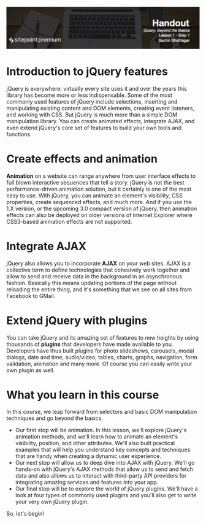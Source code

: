 ![](headers/Sachin_Lesson_1.1.jpg)
# Introduction to jQuery features

jQuery is everywhere: virtually every site uses it and over the years this library has become more or less indispensable. Some of the most commonly used features of jQuery include selections, inserting and manipulating existing content and DOM elements, creating event listeners, and working with CSS. But jQuery is much more than a simple DOM manipulation library. You can create animated effects, integrate AJAX, and even extend jQuery's core set of features to build your own tools and functions.

# Create effects and animation

**Animation** on a website can range anywhere from user interface effects to full blown interactive sequences that tell a story. jQuery is not the best performance-driven animation solution, but it certainly is one of the most easy to use. With jQuery, you can animate an element's visibility, CSS properties, create sequenced effects, and much more. And if you use the 1.X version, or the upcoming 3.0 compact version of jQuery, then animation effects can also be deployed on older versions of Internet Explorer where CSS3-based animation effects are not supported.

# Integrate AJAX

jQuery also allows you to incorporate **AJAX** on your web sites. AJAX is a collective term to define technologies that cohesively work together and allow to send and receive data in the background in an asynchronous fashion. Basically this means updating portions of the page without reloading the entire thing, and it's something that we see on all sites from Facebook to GMail.

# Extend jQuery with plugins

You can take jQuery and its amazing set of features to new heights by using thousands of **plugins** that developers have made available to you. Developers have thus built plugins for photo slideshows, carousels, modal dialogs, date and time, audio/video, tables, charts, graphs, navigation, form validation, animation and many more. Of course you can easily write your own plugin as well.

# What you learn in this course

In this course, we leap forward from selectors and basic DOM manipulation techniques and go beyond the basics.

* Our first stop will be animation. In this lesson, we'll explore jQuery's animation methods, and we'll learn how to animate an element's visibility, position, and other attributes. We'll also built practical examples that will help you understand key concepts and techniques that are handy when creating a dynamic user experience.
* Our next stop will allow us to deep dive into AJAX with jQuery. We'll go hands-on with jQuery's AJAX methods that allow us to send and fetch data and also allows us to interact with third-party API providers for integrating amazing services and features into your app.
* Our final stop will be to explore the world of jQuery plugins. We'll have a look at four types of commonly used plugins and you'll also get to write your very own jQuery plugin.

So, let's begin!
